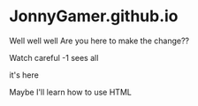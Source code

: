 # JonnyGamer.github.io

Well well well
Are you here to make the change??

Watch careful
-1 sees all

it's here

Maybe I'll learn how to use HTML
